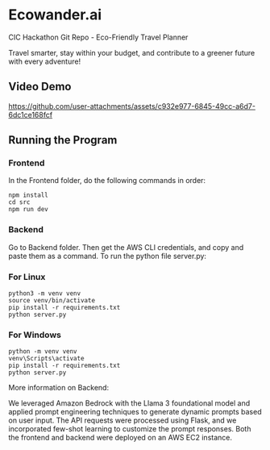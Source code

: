 # Ecowander.ai
CIC Hackathon Git Repo - Eco-Friendly Travel Planner

Travel smarter, stay within your budget, and contribute to a greener future with every adventure!

## Video Demo
https://github.com/user-attachments/assets/c932e977-6845-49cc-a6d7-6dc1ce168fcf

## Running the Program
### Frontend
In the Frontend folder, do the following commands in order:
```
npm install
cd src
npm run dev
```

### Backend
Go to Backend folder. Then get the AWS CLI credentials, and copy and paste them as a command.
To run the python file server.py:

### For Linux
```
python3 -m venv venv
source venv/bin/activate
pip install -r requirements.txt
python server.py
```

### For Windows
```
python -m venv venv
venv\Scripts\activate
pip install -r requirements.txt
python server.py
```

More information on Backend:

We leveraged Amazon Bedrock with the Llama 3 foundational model and applied prompt engineering techniques to generate dynamic prompts based on user input. The API requests were processed using Flask, and we incorporated few-shot learning to customize the prompt responses. Both the frontend and backend were deployed on an AWS EC2 instance.
